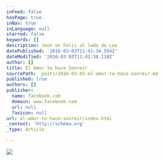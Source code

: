 ```yaml
---
inFeed: false
hasPage: true
inNav: true
inLanguage: null
starred: false
keywords: []
description: Jenn es Feliz al lado de Leo
datePublished: '2016-03-03T11:41:34.554Z'
dateModified: '2016-03-03T11:41:30.110Z'
author: []
title: El Amor te hace Sonreir
sourcePath: _posts/2016-03-03-el-amor-te-hace-sonreir.md
published: true
authors: []
publisher:
  name: facebook.com
  domain: www.facebook.com
  url: null
  favicon: null
url: el-amor-te-hace-sonreir/index.html
_context: 'http://schema.org'
_type: Article

---
```

![](https://s3-us-west-2.amazonaws.com/the-grid-img/p/ee634d62ffd087bdb6af980dde626b8298d3fc2d.jpg)